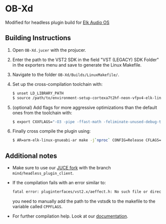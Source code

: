 # OB-Xd

Modified for headless plugin build for [Elk Audio OS](https://elk.audio)

## Building Instructions

1. Open `OB-Xd.jucer` with the projucer.
2. Enter the path to the VST2 SDK in the field "VST (LEGACY) SDK Folder" in the exporters menu and save to generate the Linux Makefile.
3. Navigate to the folder `OB-Xd/Builds/LinuxMakefile/`.
4. Set up the cross-compilation toolchain with:  

   ```bash
   $ unset LD_LIBRARY_PATH
   $ source /path/to/environment-setup-cortexa7t2hf-neon-vfpv4-elk-linux-gnueabi
   ```

5. (optional) Add flags for more aggressive optimizations than the default ones from the toolchain with:  

   ```bash
   $ export CXXFLAGS="-O3 -pipe -ffast-math -feliminate-unused-debug-types -funroll-loops -mvectorize-with-neon-quad"
   ```

6. Finally cross compile the plugin using:  

   ```bash
   $ AR=arm-elk-linux-gnueabi-ar make -j`nproc` CONFIG=Release CFLAGS="-DJUCE_HEADLESS_PLUGIN_CLIENT=1" TARGET_ARCH="-mcpu=cortex-a53 -mtune=cortex-a53 -mfpu=neon-vfpv4 -mfloat-abi=hard"
   ```

## Additional notes

* Make sure to use our [JUCE fork](https://github.com/stez-mind/JUCE/tree/mind/headless_plugin_client) with the branch `mind/headless_plugin_client`.
* If the compilation fails with an error similar to:  

  ```bash
  fatal error: pluginterfaces/vst2.x/aeffect.h: No such file or directory
  ```
  
  you need to manually add the path to the vstsdk to the makefile to the variable called `CPPFLAGS`.
* For further compilation help. Look at our [documentation](https://github.com/elk-audio/elk-docs/blob/master/documents/building_plugins_for_elk.md).
